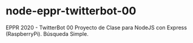 # node-eppr-twitterbot-00
EPPR 2020 - TwitterBot 00 Proyecto de Clase para NodeJS con Express (RaspberryPi). Búsqueda Simple.
